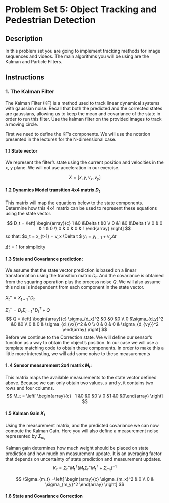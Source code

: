 # Problem Set 5: Object Tracking and Pedestrian Detection

## Description

In this problem set you are going to implement tracking methods for image sequences and videos. The main algorithms you will be using are the Kalman and Particle Filters.

## Instructions

### 1. The Kalman Filter

The Kalman Filter (KF) is a method used to track linear dynamical systems with gaussian noise. Recall that both the predicted and the corrected states are gaussians, allowing us to keep the mean and covariance of the state in order to run this filter. Use the kalman filter on the provided images to track a moving circle.

First we need to define the KF’s components. We will use the notation presented in the lectures for the N-dimensional case.

#### 1.1 State vector

We represent the filter’s state using the current position and velocities in the x, y plane. We will not use acceleration in our exercise.

$$
X= [x, y, v_x, v_y]
$$

#### 1.2 Dynamics Model transition 4x4 matrix $D_t$

This matrix will map the equations below to the state components. Determine how this 4x4 matrix can be used to represent these equations using the state vector.

$$
D_t = \left[ \begin{array}{c} 1 &0 &\Delta t &0 \\ 
							  0 &1 &0 &\Delta t \\
							  0 & 0 & 1 & 0 \\
							  0 & 0 & 0 & 1
							  \end{array} \right]
$$
so that:
$x_t = x_{t-1} + v_x \Delta t $
$y_t = y_{t-1} + v_y \Delta t$

$\Delta t = 1$ for simplicity

#### 1.3 State and Covariance prediction:

We assume that the state vector prediction is based on a linear transformation using the transition matrix $D_t$. And the covariance is obtained from the squaring operation plus the process noise $Q$. We will also assume this noise is independent from each component in the state vector.

$X_t^- = X_{t-1}^+ D_t$

$\Sigma_t^- = D_t \Sigma_{t-1}^+ D_t^T + Q$
$$
Q = \left[ \begin{array}{c} 
							  \sigma_{d_x}^2 &0 &0 &0 \\ 
							  0 &\sigma_{d_y}^2 &0 &0  \\
							  0 & 0 & \sigma_{d_{vx}}^2 & 0 \\
							  0 & 0 & 0 & \sigma_{d_{vy}}^2
							  \end{array} \right]
$$
Before we continue to the Correction state. We will define our sensor’s function as a way to obtain the object’s position. In our case we will use a template matching code to obtain these components. In order to make this a little more interesting, we will add some noise to these measurements

#### 1. 4 Sensor measurement 2x4 matrix $M_t$:

This matrix maps the available measurements to the state vector defined above. Because we can only obtain two values, $x$ and $y$, it contains two rows and four columns.
$$
M_t = \left[ \begin{array}{c}                               
		    1 &0 &0 &0 \\                               
		    0 &1 &0 &0\end{array} \right]
$$


#### 1.5 Kalman Gain $K_t$

Using the measurement matrix, and the predicted covariance we can now compute the Kalman Gain.
Here you will also define a measurement noise represented by $\Sigma_{m_t}$

Kalman gain determines how much weight should be placed on state prediction and how much on measurement update.  It is an averaging factor that depends on uncertainty of state prediction and measurement updates.
$$
K_t = \Sigma_t^- M_t^T(M_t \Sigma_t^- M_t^T + \Sigma_{m_t})^{-1}
$$

$$
\Sigma_{m_t} =\left[ \begin{array}{c} 
					\sigma_{m_x}^2 & 0 \\
					0 & \sigma_{m_y}^2
 			\end{array} \right]
$$

#### 1.6 State and Covariance Correction